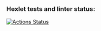 ### Hexlet tests and linter status:
[![Actions Status](https://github.com/Tveelex/frontend-project-lvl1/workflows/hexlet-check/badge.svg)](https://github.com/Tveelex/frontend-project-lvl1/actions)